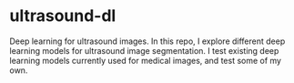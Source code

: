 # ultrasound-dl
Deep learning for ultrasound images. In this repo, I explore different deep learning models for ultrasound image segmentation. I test existing deep learning models currently used for medical images, and test some of my own.
